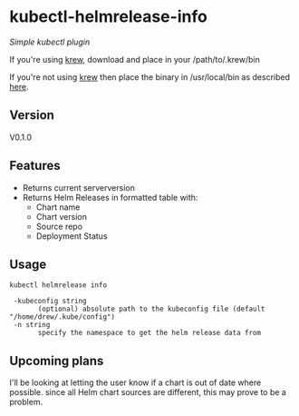 # kubectl-helmrelease-info

*Simple kubectl plugin*

If you're using [krew](https://github.com/kubernetes-sigs/krew), download and place in your /path/to/.krew/bin

If you're not using [krew](https://github.com/kubernetes-sigs/krew) then place the binary in /usr/local/bin as described [here](https://kubernetes.io/docs/tasks/extend-kubectl/kubectl-plugins/#using-a-plugin).

## Version
V0.1.0
 
## Features
  * Returns current serverversion
  * Returns Helm Releases in formatted table with: 
    * Chart name
    * Chart version
    * Source repo
    * Deployment Status 
    
## Usage

 ```
kubectl helmrelease info

  -kubeconfig string
        (optional) absolute path to the kubeconfig file (default "/home/drew/.kube/config")
  -n string
        specify the namespace to get the helm release data from
 ```

## Upcoming plans
I'll be looking at letting the user know if a chart is out of date where possible.
since all Helm chart sources are different, this may prove to be a problem.